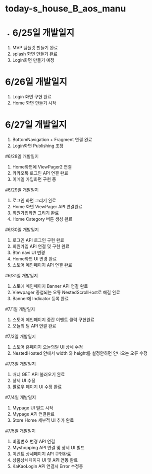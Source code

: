 # today-s_house_B_aos_manu
* # 6/25일 개발일지
1. MVP 템플릿 만들기 완료
2. splash 화면 만들기 완료
3. Login화면 만들기 예정 

# 6/26일 개발일지
1. Login 화면 구현 완료
2. Home 화면 만들기 시작


# 6/27일 개발일지
1. BottomNavigation + Fragment 연결 완료
2. Login화면 Publishing 조정

#6/28일 개발일지
1. Home화면에 ViewPager2 연결
2. 카카오톡 로그인 API 연결 완료
3. 이메일 가입화면 구현 중

#6/29일 개발일지
1. 로그인 화면 그리기 완료
2. Home 화면 ViewPager API 연결완료
3. 회원가입화면 그리기 완료
4. Home Category 버튼 생성 완료

#6/30일 개발일지
1. 로그인 API 로그인 구현 완료
2. 회원가입 API 연결 및 구현 완료
3. Btm navi UI 변경
4. Home화면 UI 변경 완료
5. 스토어 메인페이지 API 연결 완료

#6/31일 개발일지
1. 스토에 메인페이지 Banner API 연결 완료
2. Viewpager 중첩되는 오류 NestedScrollHost로 해결 완료
3. Banner에 Indicator 등록 완료

#7/1일 개발일지
1. 스토어 메인페이지 중간 이벤트 클릭 구현완료
2. 오늘의 딜 API 연결 완료

#7/2일 개발일지
1. 스토어 홈페이지 오늘의딜 UI 상세 수정
2. NestedHosted 안에서 width 와 height를 설정안하면 안나오는 오류 수정 

#7/3일 개발일지
1. 배너 GET API 불러오기 완료
2. 상세 UI 수정
3. 팔로우 페이지 UI 수정 완료

#7/4일 개발일지
1. Mypage UI 빌드 시작
2. Mypage API 연결완료
3. Store Home 세부적 UI 추가 완료

#7/5일 개발일지
1. 비밀변호 변경 API 연결
2. Myshopping API 연결 및 상세 UI 빌드
3. 이벤트 상세페이지 API 구현완료
4. 상품상세페이지 UI 및 API 연동 완료
5. KaKaoLogin API 연결시 Error 수정중
